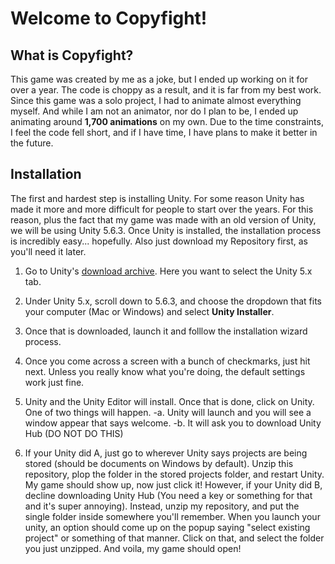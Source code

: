 # Welcome to Copyfight! 

## What is Copyfight?
This game was created by me as a joke, but I ended up working on it for over a year. The code is choppy as a result, and it is far from my best work. Since this game was a solo project, I had to animate almost everything myself. And while I am not an animator, nor do I plan to be, I ended up animating around **1,700 animations** on my own. Due to the time constraints, I feel the code fell short, and if I have time, I have plans to make it better in the future. 


## Installation
The first and hardest step is installing Unity. For some reason Unity has made it more and more difficult for people to start over
the years. For this reason, plus the fact that my game was made with an old version of Unity, we will be using Unity 5.6.3. Once Unity is
installed, the installation process is incredibly easy... hopefully. 
Also just download my Repository first, as you'll need it later. 

1. Go to Unity's [download archive](https://unity3d.com/get-unity/download/archive). Here you want to select the Unity 5.x tab.

2. Under Unity 5.x, scroll down to 5.6.3, and choose the dropdown that fits your computer (Mac or Windows) and select **Unity Installer**.

3. Once that is downloaded, launch it and folllow the installation wizard process. 

4. Once you come across a screen with a bunch of checkmarks, just hit next. Unless you really know what you're doing, the default settings
work just fine. 

5. Unity and the Unity Editor will install. Once that is done, click on Unity. One of two things will happen.
  -a. Unity will launch and you will see a window appear that says welcome. 
  -b. It will ask you to download Unity Hub (DO NOT DO THIS)  

6. If your Unity did A, just go to wherever Unity says projects are being stored (should be documents on Windows by default). Unzip this 
repository, plop the folder in the stored projects folder, and restart Unity. My game should show up, now just click it!
However, if your Unity did B, decline downloading Unity Hub (You need a key or something for that and it's super annoying). Instead, 
unzip my repository, and put the single folder inside somewhere you'll remember. When you launch your unity, an option should come up on 
the popup saying "select existing project" or something of that manner. Click on that, and select the folder you just unzipped. And voila,
my game should open!


